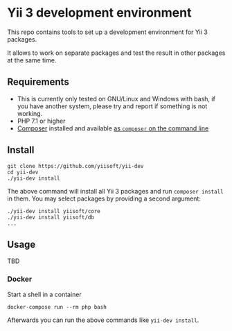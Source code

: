 Yii 3 development environment
=============================

This repo contains tools to set up a development environment for Yii 3 packages.

It allows to work on separate packages and test the result in other packages at the same time.


Requirements
------------

- This is currently only tested on GNU/Linux and Windows with bash, if you have another system, please try and report if something is not working.
- PHP 7.1 or higher
- [Composer](https://getcomposer.org/) installed and
  available [as `composer` on the command line](https://getcomposer.org/doc/00-intro.md#globally)

Install
-------

    git clone https://github.com/yiisoft/yii-dev
    cd yii-dev
    ./yii-dev install
    
The above command will install all Yii 3 packages and run `composer install` in them.
You may select packages by providing a second argument:

    ./yii-dev install yiisoft/core
    ./yii-dev install yiisoft/db
    ...

Usage
-----

TBD

### Docker

Start a shell in a container

    docker-compose run --rm php bash

Afterwards you can run the above commands like `yii-dev install`.
